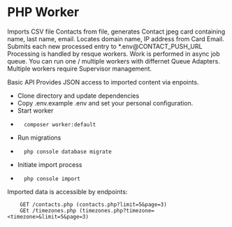 # PHP Worker

Imports CSV file Contacts from file, generates Contact jpeg card containing name, last name, email. 
Locates domain name, IP address from Card Email. Submits each new processed entry to *.env@CONTACT_PUSH_URL
Processing is handled by resque workers. Work is performed in async job queue. You can run one / multiple workers with differnet Queue Adapters. 
Multiple workers require Supervisor management. 

Basic API Provides JSON access to imported content via enpoints.   

* Clone directory and update dependencies
* Copy .env.example .env and set your personal configuration.
* Start worker 
* ```
	composer worker:default
* Run migrations
* ```
	php console database migrate
* Initiate import process
* ```
	php console import 

Imported data is accessible by endpoints:
```
	GET /contacts.php (contacts.php?limit=5&page=3)
	GEt /timezones.php (timezones.php?timezone=<timezone>&limit=5&page=3)
